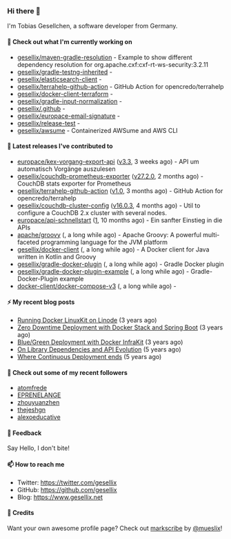 ### Hi there 👋

I'm Tobias Gesellchen, a software developer from Germany.

#### 🌱 Check out what I'm currently working on

- [gesellix/maven-gradle-resolution](https://github.com/gesellix/maven-gradle-resolution) - Example to show different dependency resolution for org.apache.cxf:cxf-rt-ws-security:3.2.11
- [gesellix/gradle-testng-inherited](https://github.com/gesellix/gradle-testng-inherited) - 
- [gesellix/elasticsearch-client](https://github.com/gesellix/elasticsearch-client) - 
- [gesellix/terrahelp-github-action](https://github.com/gesellix/terrahelp-github-action) - GitHub Action for opencredo/terrahelp
- [gesellix/docker-client-terraform](https://github.com/gesellix/docker-client-terraform) - 
- [gesellix/gradle-input-normalization](https://github.com/gesellix/gradle-input-normalization) - 
- [gesellix/.github](https://github.com/gesellix/.github) - 
- [gesellix/europace-email-signature](https://github.com/gesellix/europace-email-signature) - 
- [gesellix/release-test](https://github.com/gesellix/release-test) - 
- [gesellix/awsume](https://github.com/gesellix/awsume) - Containerized AWSume and AWS CLI

#### 🔭 Latest releases I've contributed to

- [europace/kex-vorgang-export-api](https://github.com/europace/kex-vorgang-export-api) ([v3.3](https://github.com/europace/kex-vorgang-export-api/releases/tag/v3.3), 3 weeks ago) - API um automatisch Vorgänge auszulesen
- [gesellix/couchdb-prometheus-exporter](https://github.com/gesellix/couchdb-prometheus-exporter) ([v27.2.0](https://github.com/gesellix/couchdb-prometheus-exporter/releases/tag/v27.2.0), 2 months ago) - CouchDB stats exporter for Prometheus
- [gesellix/terrahelp-github-action](https://github.com/gesellix/terrahelp-github-action) ([v1.0](https://github.com/gesellix/terrahelp-github-action/releases/tag/v1.0), 3 months ago) - GitHub Action for opencredo/terrahelp
- [gesellix/couchdb-cluster-config](https://github.com/gesellix/couchdb-cluster-config) ([v16.0.3](https://github.com/gesellix/couchdb-cluster-config/releases/tag/v16.0.3), 4 months ago) - Util to configure a CouchDB 2.x cluster with several nodes.
- [europace/api-schnellstart](https://github.com/europace/api-schnellstart) ([1](https://github.com/europace/api-schnellstart/releases/tag/1), 10 months ago) - Ein sanfter Einstieg in die APIs
- [apache/groovy](https://github.com/apache/groovy) ([](), a long while ago) - Apache Groovy: A powerful multi-faceted programming language for the JVM platform
- [gesellix/docker-client](https://github.com/gesellix/docker-client) ([](), a long while ago) - A Docker client for Java written in Kotlin and Groovy
- [gesellix/gradle-docker-plugin](https://github.com/gesellix/gradle-docker-plugin) ([](), a long while ago) - Gradle Docker plugin
- [gesellix/gradle-docker-plugin-example](https://github.com/gesellix/gradle-docker-plugin-example) ([](), a long while ago) - Gradle-Docker-Plugin example
- [docker-client/docker-compose-v3](https://github.com/docker-client/docker-compose-v3) ([](), a long while ago) - 

#### ⚡ My recent blog posts

- [Running Docker LinuxKit on Linode](https://www.gesellix.net/post/running-docker-linuxkit-on-linode/) (3 years ago)
- [Zero Downtime Deployment with Docker Stack and Spring Boot](https://www.gesellix.net/post/zero-downtime-deployment-with-docker-stack-and-spring-boot/) (3 years ago)
- [Blue/Green Deployment with Docker InfraKit](https://www.gesellix.net/post/blue-green-deployment-with-docker-infrakit/) (3 years ago)
- [On Library Dependencies and API Evolution](https://www.gesellix.net/post/choosing-a-library/) (5 years ago)
- [Where Continuous Deployment ends](https://www.gesellix.net/post/where-continuous-deployment-ends/) (5 years ago)

#### 👯 Check out some of my recent followers

- [atomfrede](https://github.com/atomfrede)
- [EPRENELANGE](https://github.com/EPRENELANGE)
- [zhouyuanzhen](https://github.com/zhouyuanzhen)
- [thejeshgn](https://github.com/thejeshgn)
- [alexoeducative](https://github.com/alexoeducative)

#### 💬 Feedback

Say Hello, I don't bite!

#### 📫 How to reach me

- Twitter: https://twitter.com/gesellix
- GitHub: https://github.com/gesellix
- Blog: https://www.gesellix.net

#### 🙇 Credits

Want your own awesome profile page? Check out [markscribe](https://github.com/muesli/markscribe) by [@mueslix](https://twitter.com/mueslix)!
